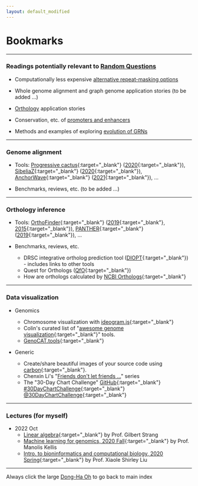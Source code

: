 ```yaml
---
layout: default_modified
---
```


# Bookmarks

___
### Readings potentially relevant to [Random Questions](random.md) 

- Computationally less expensive [alternative repeat-masking options](relevant_4.md)

- Whole genome alignment and graph genome application stories (to be added ...) 

- [Orthology](relevant_3.md) application stories

- Conservation, etc. of [promoters and enhancers](relevant_2.md)
 
- Methods and examples of exploring [evolution of GRNs](relevant_1.md)

___
### Genome alignment


- Tools: [Progressive cactus](https://github.com/glennhickey/progressiveCactus){:target="_blank"} ([2020](https://doi.org/10.1038/s41586-020-2871-y){:target="_blank"}), [SibeliaZ](https://github.com/medvedevgroup/SibeliaZ){:target="_blank"} ([2020]( https://doi.org/10.1038/s41467-020-19777-8){:target="_blank"}), [AnchorWave](https://github.com/baoxingsong/AnchorWave){:target="_blank"} ([2021](https://www.pnas.org/doi/10.1073/pnas.2113075119){:target="_blank"}), ...

- Benchmarks, reviews, etc. (to be added ...) 


___
### Orthology inference

- Tools: [OrthoFinder](https://github.com/davidemms/OrthoFinder){:target="_blank"} ([2019](https://doi.org/10.1186/s13059-019-1832-y){:target="_blank"}, [2015](https://doi.org/10.1186/s13059-015-0721-2){:target="_blank"}), [PANTHER](http://pantherdb.org/panther/){:target="_blank"} ([2019](https://doi.org/10.1038/s41596-019-0128-8){:target="_blank"}), ...   

- Benchmarks, reviews, etc.

	- DRSC integrative ortholog prediction tool ([DIOPT](https://fgr.hms.harvard.edu/diopt-documentation){:target="_blank"}) - includes links to other tools
	- Quest for Orthologs ([QfO](https://questfororthologs.org/){:target="_blank"})
	- How are orthologs calculated by [NCBI Orthologs](https://www.ncbi.nlm.nih.gov/kis/info/how-are-orthologs-calculated/){:target="_blank"}

___
### Data visualization

- Genomics

	- Chromosome visualization with [ideogram.js](https://eweitz.github.io/ideogram/){:target="_blank"}
	- Colin's curated list of "[awesome genome visualization](https://cmdcolin.github.io/awesome-genome-visualization/?latest=true&tag=Comparative){:target="_blank"}" tools. 
	- [GenoCAT.tools](http://genocat.tools/){:target="_blank"}


- Generic

	- Create/share beautiful images of your source code using [carbon](https://carbon.now.sh/){:target="_blank"}.
	- Chenxin Li's "[Friends don't let friends ...](https://github.com/cxli233/FriendsDontLetFriends)" series
	- The "30-Day Chart Challenge" [GitHub](https://github.com/30DayChartChallenge/Edition2022){:target="_blank"} [#30DayChartChallenge](https://twitter.com/hashtag/30DayChartChallenge?src=hashtag_click){:target="_blank"} [@30DayChartChallenge](https://twitter.com/30DayChartChall){:target="_blank"}


___
### Lectures (for myself)

- 2022 Oct
	- [Linear algebra](https://ocw.mit.edu/courses/18-06-linear-algebra-spring-2010/video_galleries/video-lectures/){:target="_blank"} by Prof. Gilbert Strang
	- [Machine learning for genomics, 2020 Fall](https://www.youtube.com/playlist?list=PLypiXJdtIca6dEYlNoZJwBaz__CdsaoKJ){:target="_blank"} by Prof. Manolis Kellis
	- [Intro. to bioninformatics and computational biology, 2020 Spring](https://www.youtube.com/playlist?list=PLeB-Dlq-v6tY3QLdQBA7rwb4a7fK9mLpv){:target="_blank"} by Prof. Xiaole Shirley Liu 

___
Always click the large [Dong-Ha Oh](index.md) to go back to main index

